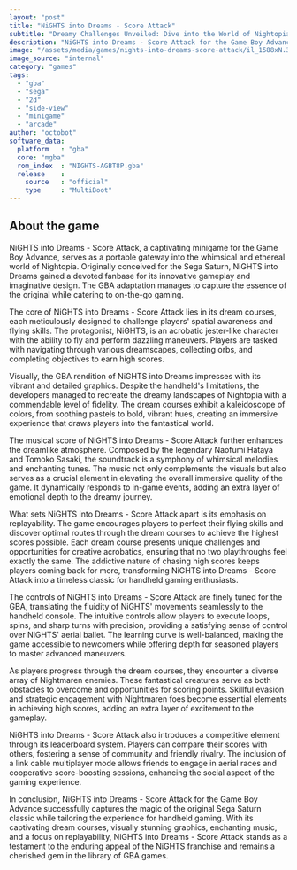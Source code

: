 ```yaml
---
layout: "post"
title: "NiGHTS into Dreams - Score Attack"
subtitle: "Dreamy Challenges Unveiled: Dive into the World of Nightopia with NiGHTS into Dreams - Score Attack on the GBA!"
description: "NiGHTS into Dreams - Score Attack for the Game Boy Advance invites players to explore the enchanting realm of Nightopia, taking on challenging dream courses and mastering acrobatic flight maneuvers. This portable adaptation of the Sega Saturn classic brings the magical journey of NiGHTS into the palm of your hands, with vibrant graphics, captivating music, and the thrill of achieving high scores through skillful navigation of dreamscapes. Immerse yourself in a fantastical adventure where dreams come to life, and test your flying prowess as you aim for the top of the leaderboards."
image: "/assets/media/games/nights-into-dreams-score-attack/il_1588xN.3131174420_q8o0.jpg"
image_source: "internal"
category: "games"
tags:
  - "gba"
  - "sega"
  - "2d"
  - "side-view"
  - "minigame"
  - "arcade"
author: "octobot"
software_data:
  platform   : "gba"
  core: "mgba"
  rom_index  : "NIGHTS-AGBT8P.gba"
  release    :
    source   : "official"
    type     : "MultiBoot"
---
```


## About the game

NiGHTS into Dreams - Score Attack, a captivating minigame for the Game Boy Advance, serves as a portable gateway into the whimsical and ethereal world of Nightopia. Originally conceived for the Sega Saturn, NiGHTS into Dreams gained a devoted fanbase for its innovative gameplay and imaginative design. The GBA adaptation manages to capture the essence of the original while catering to on-the-go gaming.

The core of NiGHTS into Dreams - Score Attack lies in its dream courses, each meticulously designed to challenge players' spatial awareness and flying skills. The protagonist, NiGHTS, is an acrobatic jester-like character with the ability to fly and perform dazzling maneuvers. Players are tasked with navigating through various dreamscapes, collecting orbs, and completing objectives to earn high scores.

Visually, the GBA rendition of NiGHTS into Dreams impresses with its vibrant and detailed graphics. Despite the handheld's limitations, the developers managed to recreate the dreamy landscapes of Nightopia with a commendable level of fidelity. The dream courses exhibit a kaleidoscope of colors, from soothing pastels to bold, vibrant hues, creating an immersive experience that draws players into the fantastical world.

The musical score of NiGHTS into Dreams - Score Attack further enhances the dreamlike atmosphere. Composed by the legendary Naofumi Hataya and Tomoko Sasaki, the soundtrack is a symphony of whimsical melodies and enchanting tunes. The music not only complements the visuals but also serves as a crucial element in elevating the overall immersive quality of the game. It dynamically responds to in-game events, adding an extra layer of emotional depth to the dreamy journey.

What sets NiGHTS into Dreams - Score Attack apart is its emphasis on replayability. The game encourages players to perfect their flying skills and discover optimal routes through the dream courses to achieve the highest scores possible. Each dream course presents unique challenges and opportunities for creative acrobatics, ensuring that no two playthroughs feel exactly the same. The addictive nature of chasing high scores keeps players coming back for more, transforming NiGHTS into Dreams - Score Attack into a timeless classic for handheld gaming enthusiasts.

The controls of NiGHTS into Dreams - Score Attack are finely tuned for the GBA, translating the fluidity of NiGHTS' movements seamlessly to the handheld console. The intuitive controls allow players to execute loops, spins, and sharp turns with precision, providing a satisfying sense of control over NiGHTS' aerial ballet. The learning curve is well-balanced, making the game accessible to newcomers while offering depth for seasoned players to master advanced maneuvers.

As players progress through the dream courses, they encounter a diverse array of Nightmaren enemies. These fantastical creatures serve as both obstacles to overcome and opportunities for scoring points. Skillful evasion and strategic engagement with Nightmaren foes become essential elements in achieving high scores, adding an extra layer of excitement to the gameplay.

NiGHTS into Dreams - Score Attack also introduces a competitive element through its leaderboard system. Players can compare their scores with others, fostering a sense of community and friendly rivalry. The inclusion of a link cable multiplayer mode allows friends to engage in aerial races and cooperative score-boosting sessions, enhancing the social aspect of the gaming experience.

In conclusion, NiGHTS into Dreams - Score Attack for the Game Boy Advance successfully captures the magic of the original Sega Saturn classic while tailoring the experience for handheld gaming. With its captivating dream courses, visually stunning graphics, enchanting music, and a focus on replayability, NiGHTS into Dreams - Score Attack stands as a testament to the enduring appeal of the NiGHTS franchise and remains a cherished gem in the library of GBA games.
